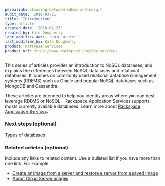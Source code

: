 ```yaml
---
permalink: choosing-between-rdbms-and-nosql/
audit_date: '2018-03-21'
title: 'Introduction'
type: article
created_date: '2018-02-27'
created_by: Kate Dougherty
last_modified_date: '2018-03-21'
last_modified_by: Kate Dougherty
product: Database Services
product_url: https://www.rackspace.com/dba-services
---
```


This series of articles provides an introduction to NoSQL databases, and explains the differences between NoSQL databases and relational databases. It touches on commonly used relational database management systems (RDBMS) such as Oracle and popular NoSQL databases such as MongoDB and Cassandra.

These articles are intended to help you identify areas where you can best leverage RDBMS or NoSQL.
 
Rackspace Application Services supports mosts currently available databases. Learn more about [Rackspace Application Services](https://www.rackspace.com/en-us/digital/rackspace-application-services).

### Next steps (optional)

[Types of databases](#)

### Related articles (optional)

Include any links to related content. Use a bulleted list if you have more than one link. For example:

- [Create an image from a server and restore a server from a saved image](/how-to/create-an-image-from-a-server-and-restore-a-server-from-a-saved-image)
- [About Cloud Server images](/how-to/about-cloud-server-images/)
